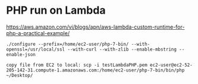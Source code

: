 # PHP run on Lambda

https://aws.amazon.com/vi/blogs/apn/aws-lambda-custom-runtime-for-php-a-practical-example/

```
./configure --prefix=/home/ec2-user/php-7-bin/ --with-openssl=/usr/local/ssl --with-curl --with-zlib --enable-mbstring --enable-json 

copy file from EC2 to local: scp -i testLambdaPHP.pem ec2-user@ec2-52-205-142-31.compute-1.amazonaws.com:/home/ec2-user/php-7-bin/bin/php ~/Desktop/
```
